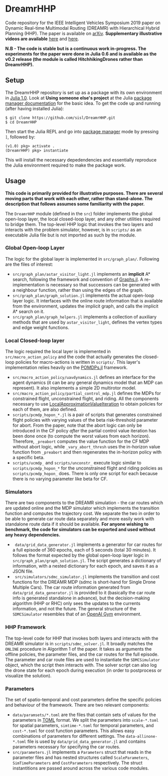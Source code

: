 # DreamrHHP

Code repository for the IEEE Intelligent Vehicles Symposium 2019 paper on Dynamic Real-time Multimodal Routing (DREAMR) with Hierarchical Hybrid Planning (HHP). The paper is available on [arXiv]( https://arxiv.org/abs/1902.01560). **Supplementary illustrative videos are available** [here](https://youtu.be/e5IcB79TEXY) and [here](https://youtu.be/c3nfTa8BA-E).

**N.B - The code is stable but is a continuous work in-progress. The experiments for the paper were done in Julia 0.6 and is available as the v0.2 release (the module is called HitchhikingDrones rather than DreamrHHP).**

## Setup
The DreamrHHP repository is set up as a package with its own environment in [Julia 1.0](https://julialang.org/downloads/). Look at **Using someone else's project** at the Julia [package manager documentation](https://julialang.github.io/Pkg.jl/v1/environments/#Using-someone-else's-project-1) for the basic idea. To get the code up and running (after having installed Julia):
```shell
$ git clone https://github.com/sisl/DreamrHHP.git
$ cd DreamrHHP
```
Then start the Julia REPL and go into [package manager](https://julialang.github.io/Pkg.jl/v1/getting-started/) mode by pressing `]`, followed by:
```shell
(v1.0) pkg> activate .
(DreamrHHP) pkg> instantiate
```
This will install the necessary depedendencies and essentially reproduce the Julia environment required to make the package work.

## Usage

**This code is primarily provided for illustrative purposes. There are several moving parts that work with each other, rather than stand-alone. The description that follows assumes some familiarity with the paper.**

The `DreamrHHP` module (defined in the `src`) folder implements the global open-loop layer, the local closed-loop layer, and any other utilities required to bridge them. The top-level HHP logic that invokes the two layers and interacts with the problem simulator, however, is in `scripts/` as an executable Julia file but is not imported as such by the module.


### Global Open-loop Layer

The logic for the global layer is implemented in `src/graph_plan/`. Following are the files of interest:

- `src/graph_plan/astar_visitor_light.jl` implements an **implicit** A* search, following the framework and convention of [Graphs.jl](https://github.com/JuliaAttic/Graphs.jl). A re-implementation is necessary so that successors can be generated with a neighbour function, rather than using the edges of the graph.
- `src/graph_plan/graph_solution.jl` implements the actual open-loop layer logic. It interfaces with the online route information that is available from the environment, updates the implicit graph, and calls the implicit A* search on it.
- `src/graph_plan/graph_helpers.jl` implements a collection of auxiliary methods that are used by `astar_visitor_light`, defines the vertex types and edge weight functions.

### Local Closed-loop layer

The logic required the local layer is implemented in `src/macro_action_policy` and the code that actually generates the closed-loop policies for macro-actions is written in `scripts/`. This layer's implementation relies heavily on the [POMDPs.jl](https://github.com/JuliaPOMDP/POMDPs.jl) framework.

- `src/macro_action_policy/uavdynamics.jl` defines an interface for the agent dynamics (it can be any general dynamics model that an MDP can represent). It also implements a simple 2D multirotor model.
- `src/macro_action_policy/partial_control_mdp.jl` defines the MDPs for constrained flight, unconstrained flight, and riding. All the components necessary to use [LocalApproximationValueIteration](https://github.com/JuliaPOMDP/LocalApproximationValueIteration.jl) to obtain policies for each of them, are also defined.
- `scripts/pcmdp_hopon_*.jl` is a pair of scripts that generates constrained flight policies with varying values of the beta risk-threshold parameter for abort. From the paper, note that the abort logic can only be introduced in the CF policy _after_ the partial control value iteration has been done once (to compute the worst values from each horizon). Therefore, `_preabort` computes the value function for the CF MDP without abort logic, while `_vary_abort_thresh` uses the in-horizon value function from `_preabort` and then regenerates the in-horizon policy with a specific beta.
- `scripts/ucmdp_` and `scripts/unconstr_` execute logic similar to `scripts/pcmdp_hopon_*` for the unconstrained flight and riding policies as `scripts/pcmdp_hopon_` does. There is only one script for each because there is no varying parameter like beta for CF.


### Simulators

There are two components to the DREAMR simulation - the car routes which are updated online and the MDP simulator which implements the transition function and computes the trajectory cost. We separate the two in order to be able to generate car route data separately and more easily work with standalone route data if it should be available.
**For anyone wishing to benchmark, the code for simulators can be exported and used without any heavy dependencies.**

- ` data/grid_data_generator.jl` implements a generator for car routes for a full episode of 360 epochs, each of 5 seconds (total 30 minutes). It follows the format expected by the global open-loop layer logic in `src/graph_plan/graph_solution.jl`. The script generates a dictionary of information, with a nested dictionary for each epoch, and saves it as a JSON file.
- ` src/simulators/sdmc_simulator.jl` implements the transition and cost functions for the DREAMR MDP (sdmc is short-hand for Single Drone Multiple Cars). The car route information generated from `data/grid_data_generator.jl` is provided to it (basically the car route info is generated standalone in advance), but the decision-making algorithm (HHP or RHC) only sees the updates to the currents information, and not the future. The general structure of the `SDMCSimulator` resembles that of an [OpenAI Gym](https://gym.openai.com/) environment.



### HHP Framework

The top-level code for HHP that invokes both layers and interacts with the DREAMR simulator is in `scripts/sdmc_solver.jl`. It broadly matches the `ONLINE` procedure in Algorithm 1 of the paper. It takes as arguments the offline policies, the parameter files, and the car routes for the full episode. The parameter and car route files are used to instantiate the `SDMCSimulator` object, which the script then interacts with. The solver script can also log the drone state for each epoch during execution (in order to postprocess or visualize the solution).


### Parameters

The set of spatio-temporal and cost parameters define the specific policies and behaviour of the framework. There are two relevant components:

 - `data/paramsets/*.toml` are the files that contain sets of values for the parameters in [TOML](https://github.com/toml-lang/toml) format. We split the parameters into `scale-*.toml` for spatial parameters, `simtime-*.toml` for temporal parameters, and `cost-*.toml` for cost function parameters. This allows easy combinations of parameters for different settings. The `data-allinone-*.toml` file is used by `data/grid_data_generator.jl` and contains parameters necessary for specifying the car routes.
 - `src/parameters.jl` implements a `Parameters` struct that reads in the parameter files and has nested structures called `ScaleParameters`, `SimTimeParameters` and `CostParameters` respectively. The struct instantitions are passed around across the various code modules.
